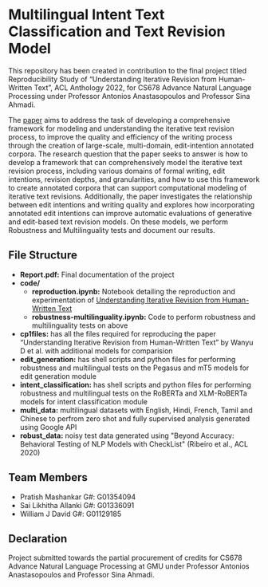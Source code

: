 # Multilingual Intent Text Classification and Text Revision Model

This repository has been created in contribution to the final project titled Reproducibility Study of “Understanding Iterative Revision from Human-Written Text”,  ACL Anthology  2022, for CS678 Advance Natural Language Processing under Professor Antonios Anastasopoulos and Professor Sina Ahmadi. 

The [paper]((https://aclanthology.org/2022.acl-long.250/)) aims to address the task of developing a comprehensive framework for modeling and understanding the iterative text revision process, to improve the quality and efficiency of the writing process through the creation of large-scale, multi-domain, edit-intention annotated corpora. The research question that the paper seeks to answer is how to develop a framework that can comprehensively model the iterative text revision process, including various domains of formal writing, edit intentions, revision depths, and granularities, and how to use this framework to create annotated corpora that can support computational modeling of iterative text revisions. Additionally, the paper investigates the relationship between edit intentions and writing quality and explores how incorporating annotated edit intentions can improve automatic evaluations of generative and edit-based text revision models. On these models, we perform Robustness and Multilinguality tests and document our results.


## File Structure
- **Report.pdf:** Final documentation of the project
- **code/**
  - **reproduction.ipynb:** Notebook detailing the reproduction and experimentation of [Understanding Iterative Revision from Human-Written Text](https://aclanthology.org/2022.acl-long.250/)
  - **robustness-multilinguality.ipynb:** Code to perform robustness and multilinguality tests on above
- **cp1files:** has all the files required for reproducing the paper  “Understanding Iterative Revision from Human-Written Text” by Wanyu D et al. with additional models for comparision
- **edit_generation:** has shell scripts and python files for performing robustness and multilingual tests on the Pegasus and mT5 models for edit generation module
- **intent_classification:** has shell scripts and python files for performing robustness and multilingual tests on the RoBERTa and XLM-RoBERTa models for intent classification module
- **multi_data:** multilingual datasets with English, Hindi, French, Tamil and Chinese to perfrom zero shot and fully supervised analysis generated using Google API
- **robust_data:** noisy test data generated using "Beyond Accuracy: Behavioral Testing of NLP Models with CheckList" (Ribeiro et al., ACL 2020)

## Team Members

- Pratish Mashankar G#: G01354094
- Sai Likhitha Allanki G#: G01336091
- William J David G#: G01129185

## Declaration
Project submitted towards the partial procurement of credits for CS678 Advance Natural Language Processing at GMU under Professor Antonios Anastasopoulos and Professor Sina Ahmadi. 
